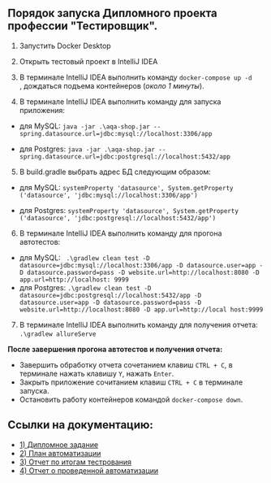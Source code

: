 ## Порядок запуска Дипломного проекта профессии "Тестировщик". 

1. Запустить Docker Desktop

2. Открыть тестовый проект в IntelliJ IDEA

3. В терминале IntelliJ IDEA выполнить команду `docker-compose up -d   `, дождаться подъема контейнеров (*около 1 минуты*).

4. В терминале IntelliJ IDEA выполнить команду для запуска приложения:
- для MySQL:
 `java -jar .\aqa-shop.jar --spring.datasource.url=jdbc:mysql://localhost:3306/app`
 
- для Postgres:
`java -jar .\aqa-shop.jar --spring.datasource.url=jdbc:postgresql://localhost:5432/app`


5. В build.gradle выбрать адрес БД следующим образом: 
 

- для MySQL:
 `systemProperty 'datasource', System.getProperty ('datasource', 'jdbc:mysql://localhost:3306/app')`


- для Postgres:
 `systemProperty 'datasource', System.getProperty ('datasource', 'jdbc:postgresql://localhost:5432/app')`


6. В терминале IntelliJ IDEA выполнить команду для прогона автотестов: 

- для MySQL:
` .\gradlew clean test -D datasource=jdbc:mysql://localhost:3306/app -D datasource.user=app -D datasource.password=pass -D website.url=http://localhost:8080 -D app.url=http://localhost:
  9999` 
- для Postgres:
`.\gradlew clean test -D datasource=jdbc:postgresql://localhost:5432/app -D datasource.user=app -D datasource.password=pass -D website.url=http://localhost:8080 -D app.url=http://local
  host:9999` 

7. В терминале IntelliJ IDEA выполнить команду для получения отчета:
`.\gradlew allureServe `

**После завершения прогона автотестов и получения отчета:**
- Завершить обработку отчета сочетанием клавиш `CTRL + C`, в терминале нажать клавишу `Y`, нажать `Enter`.
- Закрыть приложение сочитанием клавиш `CTRL + C` в терминале запуска.
- Остановить работу контейнеров командой `docker-compose down`.

## Ссылки на документацию:
- [1) Дипломное задание](https://github.com/netology-code/qa-diploma/blob/master/README.md)
- [2) План автоматизации](https://github.com/artem4ik002/Diplom_qa/blob/main/docs/Plan.md)
- [3) Отчет по итогам тестрования](https://github.com/artem4ik002/Diplom_qa/blob/main/docs/Report.md)
- [4) Отчет о проведенной автоматизации](https://github.com/artem4ik002/Diplom_qa/blob/main/docs/Summary.md)

